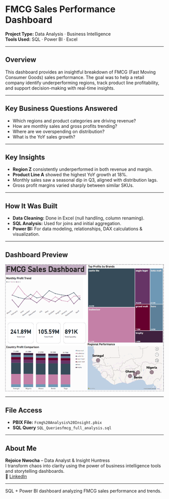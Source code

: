 # FMCG Sales Performance Dashboard

**Project Type:** Data Analysis · Business Intelligence  
**Tools Used:** SQL · Power BI · Excel

---

## Overview

This dashboard provides an insightful breakdown of FMCG (Fast Moving Consumer Goods) sales performance. The goal was to help a retail company identify underperforming regions, track product line profitability, and support decision-making with real-time insights.

---

## Key Business Questions Answered
- Which regions and product categories are driving revenue?
- How are monthly sales and gross profits trending?
- Where are we overspending on distribution?
- What is the YoY sales growth?

---

## Key Insights
-  **Region Z** consistently underperformed in both revenue and margin.
-  **Product Line A** showed the highest YoY growth at 18%.
-  Monthly sales saw a seasonal dip in Q3, aligned with distribution lags.
-  Gross profit margins varied sharply between similar SKUs.

---

## How It Was Built
- **Data Cleaning:** Done in Excel (null handling, column renaming).
- **SQL Analysis:** Used for joins and initial aggregation.
- **Power BI:** For data modeling, relationships, DAX calculations & visualization.

---

## Dashboard Preview

![Dashboard Screenshot](Dashboard%20Screenshot%20.png)

---

## File Access
- **PBIX File:** `Fcmg%20Analysis%20Insight.pbix`
- **SQL Query** `SQL_Queriesfmcg_full_analysis.sql`
---

## About Me
**Rejoice Nwocha** – Data Analyst & Insight Huntress  
I transform chaos into clarity using the power of business intelligence tools and storytelling dashboards.  
🔗 [LinkedIn](https://linkedin.com/in/rejoice-nwocha)

---

SQL + Power BI dashboard analyzing FMCG sales performance and trends.
